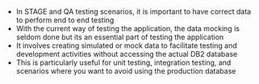 - In STAGE and QA testing scenarios, it is important to have correct data to perform end to end testing
- With the current way of testing the application, the data mocking is seldom done but its an essential part of testing the application
- It involves creating simulated or mock data to facilitate testing and development activities without accessing the actual DB2 database
- This is particularly useful for unit testing, integration testing, and scenarios where you want to avoid using the production database

